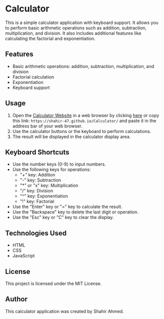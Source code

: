 # Calculator

This is a simple calculator application with keyboard support. It allows you to perform basic arithmetic operations such as addition, subtraction, multiplication, and division. It also includes additional features like calculating the factorial and exponentiation.

## Features
- Basic arithmetic operations: addition, subtraction, multiplication, and division
- Factorial calculation
- Exponentiation
- Keyboard support

## Usage
1. Open the [Calculator Website](https://shahir-47.github.io/Calculator/) in a web browser by clicking [here](https://shahir-47.github.io/Calculator/) or copy this link: `https://shahir-47.github.io/Calculator/` and paste it in the address bar of your web browser.
2. Use the calculator buttons or the keyboard to perform calculations.
3. The result will be displayed in the calculator display area.

## Keyboard Shortcuts
- Use the number keys (0-9) to input numbers.
- Use the following keys for operations:
  - "+" key: Addition
  - "-" key: Subtraction
  - "*" or "x" key: Multiplication
  - "/" key: Division
  - "^" key: Exponentiation
  - "!" key: Factorial
- Use the "Enter" key or "=" key to calculate the result.
- Use the "Backspace" key to delete the last digit or operation.
- Use the "Esc" key or "C" key to clear the display.

## Technologies Used
- HTML
- CSS
- JavaScript

## License
This project is licensed under the MIT License.

## Author
This calculator application was created by Shahir Ahmed.
